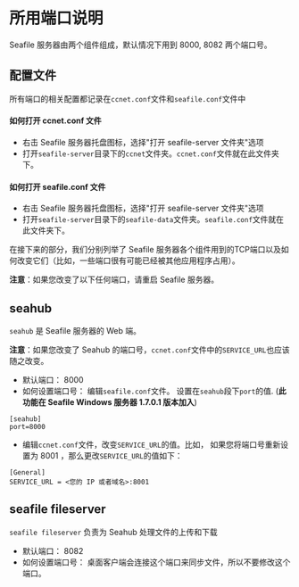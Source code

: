 # 所用端口说明

Seafile 服务器由两个组件组成，默认情况下用到 8000, 8082 两个端口号。

## 配置文件

所有端口的相关配置都记录在`ccnet.conf`文件和`seafile.conf`文件中

#### 如何打开 ccnet.conf 文件

- 右击 Seafile 服务器托盘图标，选择"打开 seafile-server 文件夹"选项
- 打开`seafile-server`目录下的`ccnet`文件夹。`ccnet.conf`文件就在此文件夹下。

#### 如何打开 seafile.conf 文件

- 右击 Seafile 服务器托盘图标，选择"打开 seafile-server 文件夹"选项
- 打开`seafile-server`目录下的`seafile-data`文件夹。`seafile.conf`文件就在此文件夹下。


在接下来的部分，我们分别列举了 Seafile 服务器各个组件用到的TCP端口以及如何改变它们（比如，一些端口很有可能已经被其他应用程序占用）。 

**注意**：如果您改变了以下任何端口，请重启 Seafile 服务器。  

## seahub

`seahub` 是 Seafile 服务器的 Web 端。

**注意**：如果您改变了 Seahub 的端口号，`ccnet.conf`文件中的`SERVICE_URL`也应该随之改变。

- 默认端口： 8000
- 如何设置端口号： 编辑`seafile.conf`文件。 设置在`seahub`段下`port`的值. (**此功能在 Seafile Windows 服务器 1.7.0.1 版本加入**)
```
[seahub]
port=8000
```
- 编辑`ccnet.conf`文件，改变`SERVICE_URL`的值。比如， 如果您将端口号重新设置为 8001 ，那么更改`SERVICE_URL`的值如下：
```
[General]
SERVICE_URL = <您的 IP 或者域名>:8001
```

## seafile fileserver

`seafile fileserver` 负责为 Seahub 处理文件的上传和下载

- 默认端口： 8082
- 如何设置端口号： 桌面客户端会连接这个端口来同步文件，所以不要修改这个端口。

